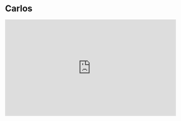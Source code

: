 # Carlos
<iframe width="560" height="315" src="https://www.youtube.com/embed/g9FAtURumsI?si=SrShExR_fVsDQLsr" title="YouTube video player" frameborder="0" allow="accelerometer; autoplay; clipboard-write; encrypted-media; gyroscope; picture-in-picture; web-share" referrerpolicy="strict-origin-when-cross-origin" allowfullscreen></iframe>
